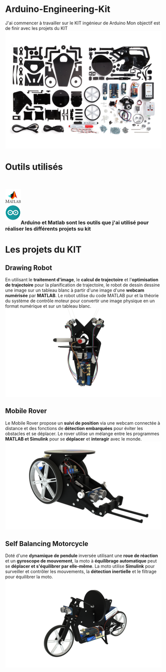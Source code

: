 # Arduino-Engineering-Kit
J'ai commencer à travailler sur le KIT ingénieur de Arduino
Mon objectif est de finir avec les projets du KIT
![Kit](Assets/kit.jpg)

# Outils utilisés
<code> <img align="left" width="50px" src="https://raw.githubusercontent.com/github/explore/80688e429a7d4ef2fca1e82350fe8e3517d3494d/topics/matlab/matlab.png"/> </code>
<code> <img align="left" width="50px" src="https://raw.githubusercontent.com/github/explore/80688e429a7d4ef2fca1e82350fe8e3517d3494d/topics/arduino/arduino.png"/> </code>
-----------------
### Arduino et Matlab sont les outils que j'ai utilisé pour réaliser les différents projets su kit

# Les projets du KIT
## Drawing Robot
En utilisant le **traitement d'image**, le **calcul de trajectoire** et l'**optimisation de trajectoire** pour la planification de trajectoire, le robot de dessin dessine une image sur un tableau blanc à partir d'une image d'une **webcam numérisée** par **MATLAB**. Le robot utilise du code MATLAB pur et la théorie du système de contrôle moteur pour convertir une image physique en un format numérique et sur un tableau blanc.
![Drawing](Assets/drawing_robot.png)

## Mobile Rover
Le Mobile Rover propose un **suivi de position** via une webcam connectée à distance et des fonctions de **détection embarquées** pour éviter les obstacles et se déplacer. Le rover utilise un mélange entre les programmes **MATLAB et Simulink** pour se **déplacer** et **interagir** avec le monde.
![Charet](Assets/charret_robot.png)

## Self Balancing Motorcycle
Doté d'une **dynamique de pendule** inversée utilisant une **roue de réaction** et un **gyroscope de mouvement**, la moto à **équilibrage automatique** peut se **déplacer et s'équilibrer par elle-même**. La moto utilise **Simulink** pour surveiller et contrôler les mouvements, la **détection inertielle** et le filtrage pour équilibrer la moto.
![Motorcycle](Assets/self_balancing_moto.png)
